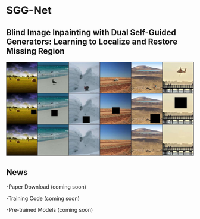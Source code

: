 # SGG-Net

## Blind Image Inpainting with Dual Self-Guided Generators: Learning to Localize and Restore Missing Region

![Alt text](img/objectRemoval_page-0001.jpg)

## News
-Paper Download (coming soon)

-Training Code (coming soon)

-Pre-trained Models (coming soon)
